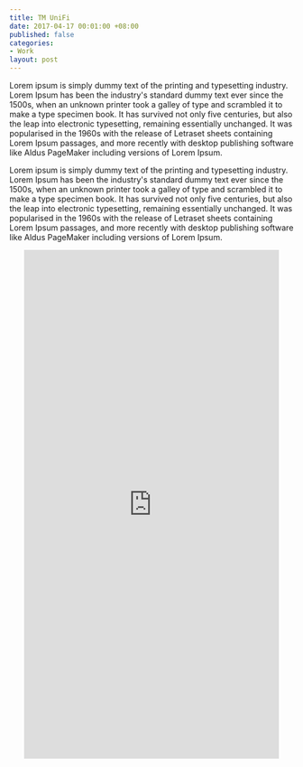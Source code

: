 ```yaml
---
title: TM UniFi
date: 2017-04-17 00:01:00 +08:00
published: false
categories:
- Work
layout: post
---
```


<p>Lorem ipsum is simply dummy text of the printing and typesetting industry. Lorem Ipsum has been the industry's standard dummy text ever since the 1500s, when an unknown printer took a galley of type and scrambled it to make a type specimen book. It has survived not only five centuries, but also the leap into electronic typesetting, remaining essentially unchanged. It was popularised in the 1960s with the release of Letraset sheets containing Lorem Ipsum passages, and more recently with desktop publishing software like Aldus PageMaker including versions of Lorem Ipsum.</p>

<p>Lorem ipsum is simply dummy text of the printing and typesetting industry. Lorem Ipsum has been the industry's standard dummy text ever since the 1500s, when an unknown printer took a galley of type and scrambled it to make a type specimen book. It has survived not only five centuries, but also the leap into electronic typesetting, remaining essentially unchanged. It was popularised in the 1960s with the release of Letraset sheets containing Lorem Ipsum passages, and more recently with desktop publishing software like Aldus PageMaker including versions of Lorem Ipsum.</p>

<div style="text-align:center;">
<iframe src="https://marvelapp.com/8156b7g?emb=1" width="452" height="901" allowTransparency="true" frameborder="0" style="margin:0 auto;"></iframe>
</div>

<div class="whitespace"></div>